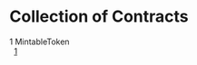 # Collection of Contracts

1 MintableToken <br>
&nbsp;&nbsp;[1](https://github.com/TokenMarketNet/ico/blob/master/contracts/MintableToken.sol)
